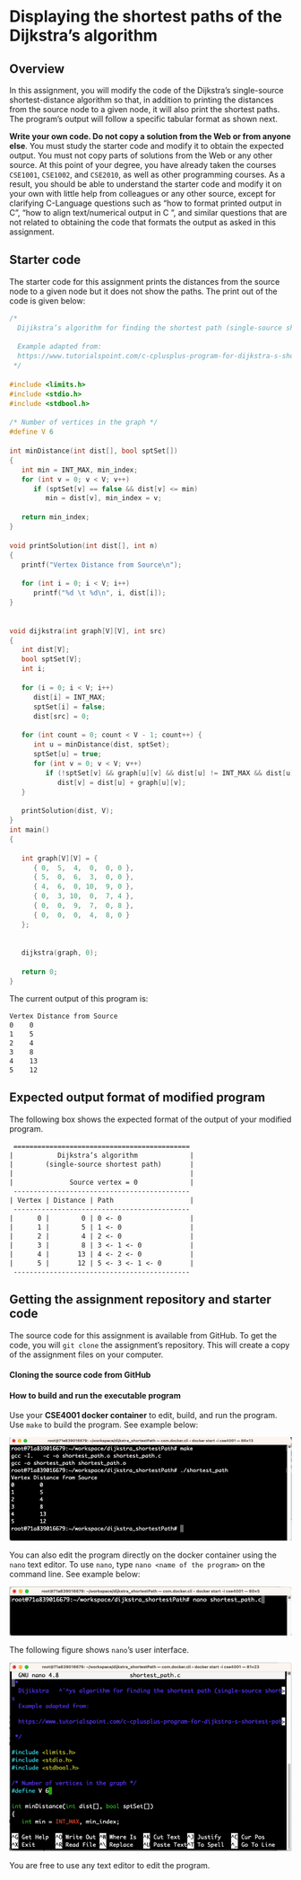 # Displaying the shortest paths of the Dijkstra’s algorithm

## Overview

In this assignment, you will modify the code of the Dijkstra’s single-source shortest-distance algorithm so that, in addition to printing the distances from the source node to a given node, it will also print the shortest paths. The program’s output will follow a specific tabular format as shown next. 

**Write your own code. Do not copy a solution from the Web or from anyone else**. You must study the starter code and modify it to obtain the expected output. You must not copy parts of solutions from the Web or any other source. At this point of your degree, you have already taken the courses `CSE1001`, `CSE1002`, and `CSE2010`, as well as other programming courses. As a result, you should be able to understand the starter code and modify it on your own with little help from colleagues or any other source, except for clarifying C-Language questions such as “how to format printed output in C”, “how to align text/numerical output in C ”, and similar questions that are not related to obtaining the code that formats the output as asked in this assignment.   

## Starter code

The starter code for this assignment prints the distances from the source node to a given node but it does not show the paths. The print out of the code is given below:

``` c
/*
  Dijikstra’s algorithm for finding the shortest path (single-source shortest path).

  Example adapted from:
  https://www.tutorialspoint.com/c-cplusplus-program-for-dijkstra-s-shortest-path-algorithm
 */

#include <limits.h>
#include <stdio.h>
#include <stdbool.h>

/* Number of vertices in the graph */
#define V 6 

int minDistance(int dist[], bool sptSet[])
{
   int min = INT_MAX, min_index;
   for (int v = 0; v < V; v++)
      if (sptSet[v] == false && dist[v] <= min)
         min = dist[v], min_index = v;

   return min_index;
}

void printSolution(int dist[], int n)
{
   printf("Vertex Distance from Source\n");

   for (int i = 0; i < V; i++)
      printf("%d \t %d\n", i, dist[i]);
}


void dijkstra(int graph[V][V], int src)
{
   int dist[V];
   bool sptSet[V];
   int i;

   for (i = 0; i < V; i++)
      dist[i] = INT_MAX;
      sptSet[i] = false;
      dist[src] = 0;

   for (int count = 0; count < V - 1; count++) {
      int u = minDistance(dist, sptSet);
      sptSet[u] = true;
      for (int v = 0; v < V; v++)
         if (!sptSet[v] && graph[u][v] && dist[u] != INT_MAX && dist[u] + graph[u][v] < dist[v])
            dist[v] = dist[u] + graph[u][v];
   }

   printSolution(dist, V);
}
int main()
{

   int graph[V][V] = {
      { 0,  5,  4,  0,  0, 0 },
      { 5,  0,  6,  3,  0, 0 },
      { 4,  6,  0, 10,  9, 0 },
      { 0,  3, 10,  0,  7, 4 },
      { 0,  0,  9,  7,  0, 8 },
      { 0,  0,  0,  4,  8, 0 }
   };


   dijkstra(graph, 0);

   return 0;
}
```

The current output of this program is: 

```shell
Vertex Distance from Source
0 	 0
1 	 5
2 	 4
3 	 8
4 	 13
5 	 12
```



## Expected output format of modified program

The following box shows the expected format of the output of your modified program.

```
 ============================================
|           Dijkstra’s algorithm             |
|        (single-source shortest path)       |
|                                            |
|              Source vertex = 0             |
 --------------------------------------------
| Vertex | Distance | Path                   |
 --------------------------------------------
|      0 |        0 | 0 <- 0                 |
|      1 |        5 | 1 <- 0                 |
|      2 |        4 | 2 <- 0                 |
|      3 |        8 | 3 <- 1 <- 0            |
|      4 |       13 | 4 <- 2 <- 0            |
|      5 |       12 | 5 <- 3 <- 1 <- 0       |
 --------------------------------------------

```



## Getting the assignment repository and starter code

The source code for this assignment is available from GitHub. To get the code, you will `git clone` the assignment’s repository. This will create a copy of the assignment files on your computer. 

#### Cloning the source code from GitHub





#### How to build and run the executable program

Use your **CSE4001 docker container** to edit, build, and run the program. Use `make` to build the program. See example below: 

![image-20230830153333389](figs/image-20230830153333389.png)

You can also edit the program directly on the docker container using the `nano` text editor. To use `nano`, type `nano <name of the program>` on the command line. See example below: 

![image-20230830153654019](figs/image-20230830153654019.png) 

The following figure shows `nano`’s user interface. 

![image-20230830153924941](figs/image-20230830153924941.png)

You are free to use any text editor to edit the program. 

